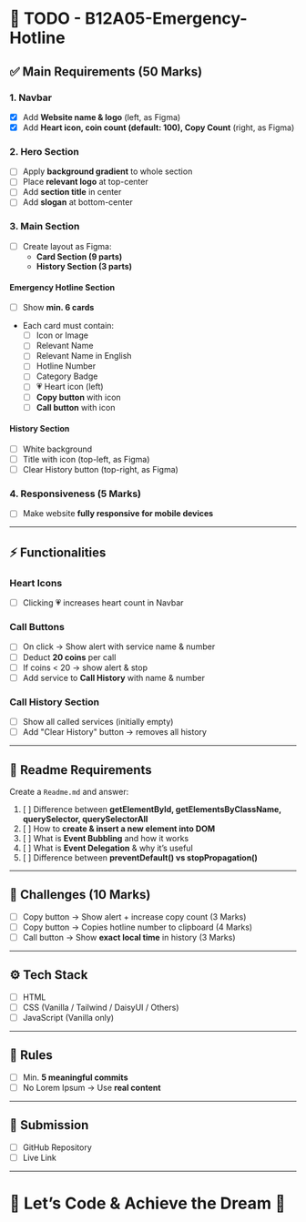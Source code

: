 # 📝 TODO - B12A05-Emergency-Hotline

## ✅ Main Requirements (50 Marks)

### 1. Navbar

- [x] Add **Website name & logo** (left, as Figma)
- [x] Add **Heart icon, coin count (default: 100), Copy Count** (right, as Figma)

### 2. Hero Section

- [ ] Apply **background gradient** to whole section
- [ ] Place **relevant logo** at top-center
- [ ] Add **section title** in center
- [ ] Add **slogan** at bottom-center

### 3. Main Section

- [ ] Create layout as Figma:
  - **Card Section (9 parts)**
  - **History Section (3 parts)**

#### Emergency Hotline Section

- [ ] Show **min. 6 cards**
- Each card must contain:
  - [ ] Icon or Image
  - [ ] Relevant Name
  - [ ] Relevant Name in English
  - [ ] Hotline Number
  - [ ] Category Badge
  - [ ] 💗 Heart icon (left)
  - [ ] **Copy button** with icon
  - [ ] **Call button** with icon

#### History Section

- [ ] White background
- [ ] Title with icon (top-left, as Figma)
- [ ] Clear History button (top-right, as Figma)

### 4. Responsiveness (5 Marks)

- [ ] Make website **fully responsive for mobile devices**

---

## ⚡ Functionalities

### Heart Icons

- [ ] Clicking 💗 increases heart count in Navbar

### Call Buttons

- [ ] On click → Show alert with service name & number
- [ ] Deduct **20 coins** per call
- [ ] If coins < 20 → show alert & stop
- [ ] Add service to **Call History** with name & number

### Call History Section

- [ ] Show all called services (initially empty)
- [ ] Add "Clear History" button → removes all history

---

## 📖 Readme Requirements

Create a `Readme.md` and answer:

1. [ ] Difference between **getElementById, getElementsByClassName, querySelector, querySelectorAll**
2. [ ] How to **create & insert a new element into DOM**
3. [ ] What is **Event Bubbling** and how it works
4. [ ] What is **Event Delegation** & why it’s useful
5. [ ] Difference between **preventDefault() vs stopPropagation()**

---

## 🧪 Challenges (10 Marks)

- [ ] Copy button → Show alert + increase copy count (3 Marks)
- [ ] Copy button → Copies hotline number to clipboard (4 Marks)
- [ ] Call button → Show **exact local time** in history (3 Marks)

---

## ⚙️ Tech Stack

- [ ] HTML
- [ ] CSS (Vanilla / Tailwind / DaisyUI / Others)
- [ ] JavaScript (Vanilla only)

---

## 📌 Rules

- [ ] Min. **5 meaningful commits**
- [ ] No Lorem Ipsum → Use **real content**

---

## 🔗 Submission

- [ ] GitHub Repository
- [ ] Live Link

---

# 🚀 Let’s Code & Achieve the Dream 🎯
